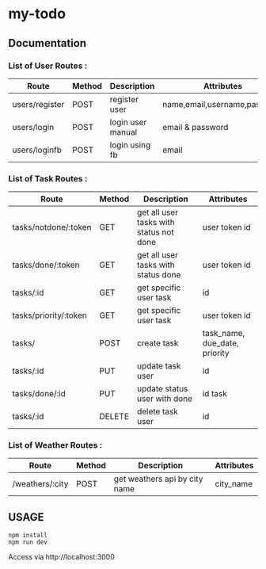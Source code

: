 # my-todo
## Documentation

### List of User Routes :

Route          | Method | Description            | Attributes                   |
-------------- | ------ | ---------------------- | ---------------------------- |
users/register | POST   | register user          | name,email,username,password |
users/login    | POST   | login user manual      | email & password             |
users/loginfb  | POST   | login using fb         | email                        |



### List of Task Routes : 

Route                 | Method | Description                             | Attributes                   |
--------------------- | ------ | --------------------------------------- | ---------------------------- |
tasks/notdone/:token  | GET    | get all user tasks with status not done | user token id                |
tasks/done/:token     | GET    | get all user tasks with status done     | user token id                |
tasks/:id             | GET    | get specific user task                  | id                           |
tasks/priority/:token | GET    | get specific user task                  | user token id                |
tasks/                | POST   | create task                             | task_name, due_date, priority|
tasks/:id             | PUT    | update task user                        | id                           |
tasks/done/:id        | PUT    | update status user with done            | id task                      |
tasks/:id             | DELETE | delete task user                        | id                           |



### List of Weather Routes :

Route           | Method | Description                        | Attributes                   |
--------------- | ------ | ---------------------------------- | ---------------------------- |
/weathers/:city | POST   | get weathers api by city name      | city_name                    |

## USAGE
```
npm install
npm run dev
```

Access via http://localhost:3000